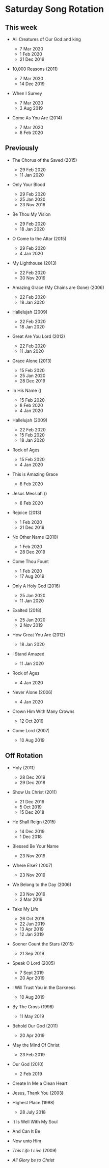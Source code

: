 ﻿# Saturday Song Rotation

## This week

* All Creatures of Our God and king
  * 7 Mar 2020
  * 1 Feb 2020
  * 21 Dec 2019

* 10,000 Reasons (2011)
  * 7 Mar 2020
  * 14 Dec 2019

* When I Survey
  * 7 Mar 2020
  * 3 Aug 2019

* Come As You Are (2014)
  * 7 Mar 2020
  * 8 Feb 2020

## Previously

* The Chorus of the Saved (2015)
  * 29 Feb 2020
  * 11 Jan 2020

* Only Your Blood
  * 29 Feb 2020
  * 25 Jan 2020
  * 23 Nov 2019

* Be Thou My Vision
  * 29 Feb 2020
  * 18 Jan 2020

* O Come to the Altar (2015)
  * 29 Feb 2020
  * 4 Jan 2020

* My Lighthouse (2013)
  * 22 Feb 2020
  * 30 Nov 2019

* Amazing Grace (My Chains are Gone) (2006)
  * 22 Feb 2020
  * 18 Jan 2020

* Hallelujah (2009)
  * 22 Feb 2020
  * 18 Jan 2020
  
* Great Are You Lord (2012)
  * 22 Feb 2020
  * 11 Jan 2020

* Grace Alone (2013)
  * 15 Feb 2020
  * 25 Jan 2020
  * 28 Dec 2019

* In His Name ()
  * 15 Feb 2020
  * 8 Feb 2020
  * 4 Jan 2020

* Hallelujah (2009)
  * 22 Feb 2020
  * 15 Feb 2020
  * 18 Jan 2020
  
* Rock of Ages
  * 15 Feb 2020
  * 4 Jan 2020

* This is Amazing Grace
  * 8 Feb 2020

* Jesus Messiah ()
  * 8 Feb 2020

* Rejoice (2013)
  * 1 Feb 2020
  * 21 Dec 2019

* No Other Name (2010)
  * 1 Feb 2020
  * 28 Dec 2019

* Come Thou Fount
  * 1 Feb 2020
  * 17 Aug 2019

* Only A Holy God (2016)
  * 25 Jan 2020
  * 11 Jan 2020

* Exalted (2018)
  * 25 Jan 2020
  * 2 Nov 2019

* How Great You Are (2012)
  * 18 Jan 2020

* I Stand Amazed
  * 11 Jan 2020

* Rock of Ages
  * 4 Jan 2020

* Never Alone (2006)
  * 4 Jan 2020

* Crown Him With Many Crowns
  * 12 Oct 2019

* Come Lord (2007)
  * 10 Aug 2019

## Off Rotation

* Holy (2011)
  * 28 Dec 2019
  * 29 Dec 2018

* Show Us Christ (2011)
  * 21 Dec 2019
  * 5 Oct 2019
  * 15 Dec 2018

* He Shall Reign (2015)
  * 14 Dec 2019
  * 1 Dec 2018

* Blessed Be Your Name
  * 23 Nov 2019

* Where Else? (2007)
  * 23 Nov 2019
  
* We Belong to the Day (2006)
  * 23 Nov 2019
  * 2 Mar 2019

* Take My Life
  * 26 Oct 2019
  * 22 Jun 2019
  * 13 Apr 2019
  * 12 Jan 2019

* Sooner Count the Stars (2015)
  * 21 Sep 2019

* Speak O Lord (2005)
  * 7 Sept 2019
  * 20 Apr 2019

* I Will Trust You in the Darkness
  * 10 Aug 2019

* By The Cross (1998)
  * 11 May 2019

* Behold Our God (2011)
  * 20 Apr 2019

* May the Mind Of Christ
  * 23 Feb 2019

* Our God (2010)
  * 2 Feb 2019

* Create In Me a Clean Heart

* Jesus, Thank You (2003)

* Highest Place (1998)
  * 28 July 2018

* It Is Well With My Soul

* And Can It Be

* Now unto Him

* *This Life I Live* (2009)

* *All Glory be to Christ*
